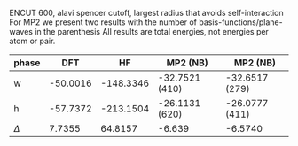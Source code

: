  
  
 ENCUT 600, alavi spencer cutoff, largest radius that avoids self-interaction
 For MP2 we present two results with the number of basis-functions/plane-waves in the parenthesis
All results are total energies, not energies per atom or pair.
 
 |phase| DFT | HF | MP2 (NB)| MP2 (NB)  |
 |---  | --- | ---| --- | --- |
 |w    | -50.0016    | -148.3346  | -32.7521 (410)| -32.6517 (279) |
 |h    | -57.7372    | -213.1504 | -26.1131 (620)   | -26.0777 (411) |
 |$\Delta$ | 7.7355      | 64.8157  | -6.639 | -6.5740 |
